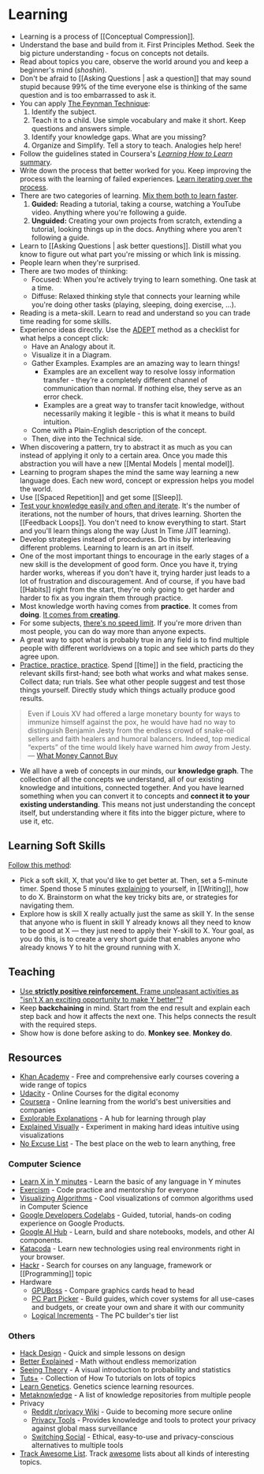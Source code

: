 # Learning

- Learning is a process of [[Conceptual Compression]].
- Understand the base and build from it. First Principles Method. Seek the big picture understanding - focus on concepts not details.
- Read about topics you care, observe the world around you and keep a beginner's mind (*shoshin*).
- Don't be afraid to [[Asking Questions | ask a question]] that may sound stupid because 99% of the time everyone else is thinking of the same question and is too embarrassed to ask it.
- You can apply [The Feynman Technique](https://www.farnamstreetblog.com/2012/04/learn-anything-faster-with-the-feynman-technique/):
	1. Identify the subject.
	2. Teach it to a child. Use simple vocabulary and make it short. Keep questions and answers simple.
	3. Identify your knowledge gaps. What are you missing?
	4. Organize and Simplify. Tell a story to teach. Analogies help here!
- Follow the guidelines stated in Coursera's [_Learning How to Learn_ summary](https://www.reddit.com/r/GetMotivated/comments/5950tm/text_i_just_finished_the_online_coursera_course/).
- Write down the process that better worked for you. Keep improving the process with the learning of failed experiences. [Learn iterating over the process](https://twitter.com/naval/status/1052856864965152769).
- There are two categories of learning. [Mix them both to learn faster](https://www.joshwcomeau.com/blog/how-to-learn-stuff-quickly/).
	1. **Guided:** Reading a tutorial, taking a course, watching a YouTube video. Anything where you're following a guide.
	2. **Unguided:** Creating your own projects from scratch, extending a tutorial, looking things up in the docs. Anything where you aren't following a guide.
- Learn to [[Asking Questions | ask better questions]]. Distill what you know to figure out what part you're missing or which link is missing.
- People learn when they're surprised.
- There are two modes of thinking:
  - Focused: When you're actively trying to learn something. One task at a time.
  - Diffuse: Relaxed thinking style that connects your learning while you're doing other tasks (playing, sleeping, doing exercise, ...).
- Reading is a meta-skill. Learn to read and understand so you can trade time reading for some skills.
- Experience ideas directly. Use the [ADEPT](https://betterexplained.com/articles/adept-method/) method as a checklist for what helps a concept click:
  - Have an Analogy about it.
  - Visualize it in a Diagram.
  - Gather Examples. Examples are an amazing way to learn things!
	  - Examples are an excellent way to resolve lossy information transfer - they’re a completely different channel of communication than normal. If nothing else, they serve as an error check.
	  - Examples are a great way to transfer tacit knowledge, without necessarily making it legible - this is what it means to build intuition.
  - Come with a Plain-English description of the concept.
  - Then, dive into the Technical side.
- When discovering a pattern, try to abstract it as much as you can instead of applying it only to a certain area. Once you made this abstraction you will have a new [[Mental Models | mental model]].
- Learning to program shapes the mind the same way learning a new language does. Each new word, concept or expression helps you model the world.
- Use [[Spaced Repetition]] and get some [[Sleep]].
- [Test your knowledge easily and often and iterate](https://youtu.be/Y_B6VADhY84?list=WL). It's the number of iterations, not the number of hours, that drives learning. Shorten the [[Feedback Loops]]. You don't need to know everything to start. Start and you'll learn things along the way (Just In Time /JIT learning).
- Develop strategies instead of procedures. Do this by interleaving different problems. Learning to learn is an art in itself.
- One of the most important things to encourage in the early stages of a new skill is the development of good form. Once you have it, trying harder works, whereas if you don't have it, trying harder just leads to a lot of frustration and discouragement. And of course, if you have bad [[Habits]] right from the start, they're only going to get harder and harder to fix as you ingrain them through practice.
- Most knowledge worth having comes from **practice**. It comes from **doing**. [It comes from **creating**](https://blog.tjcx.me/p/consume-less-create-more).
- For some subjects, [there's no speed limit](https://sive.rs/kimo). If you're more driven than most people, you can do way more than anyone expects.
- A great way to spot what is probably true in any field is to find multiple people with different worldviews on a topic and see which parts do they agree upon.
- [Practice, practice, practice](https://www.lesswrong.com/posts/YABJKJ3v97k9sbxwg/what-money-cannot-buy). Spend [[time]] in the field, practicing the relevant skills first-hand; see both what works and what makes sense. Collect data; run trials. See what other people suggest and test those things yourself. Directly study which things actually produce good results.
> Even if Louis XV had offered a large monetary bounty for ways to immunize himself against the pox, he would have had no way to distinguish Benjamin Jesty from the endless crowd of snake-oil sellers and faith healers and humoral balancers. Indeed, top medical “experts” of the time would likely have warned him _away_ from Jesty. — [What Money Cannot Buy](https://www.lesswrong.com/posts/YABJKJ3v97k9sbxwg/what-money-cannot-buy)
- We all have a web of concepts in our minds, our **knowledge graph**. The collection of all the concepts we understand, all of our existing knowledge and intuitions, connected together. And you have learned something when you can convert it to concepts and **connect it to your existing understanding**. This means not just understanding the concept itself, but understanding where it fits into the bigger picture, where to use it, etc.

## Learning Soft Skills

[Follow this method](https://www.lesswrong.com/posts/ZGzDNfNCXzfx6hYAH/how-to-learn-soft-skills):

- Pick a soft skill, X, that you'd like to get better at. Then, set a 5-minute timer. Spend those 5 minutes [explaining](https://jvns.ca/blog/confusing-explanations) to yourself, in [[Writing]], how to do X. Brainstorm on what the key tricky bits are, or strategies for navigating them.
- Explore how is skill X really actually just the same as skill Y. In the sense that anyone who is fluent in skill Y already knows all they need to know to be good at X — they just need to apply their Y-skill to X. Your goal, as you do this, is to create a very short guide that enables anyone who already knows Y to hit the ground running with X.


## Teaching

- [Use **strictly positive reinforcement**. Frame unpleasant activities as "isn't X an exciting opportunity to make Y better"?](https://www.lesswrong.com/posts/Cf2xxC3Yx9g6w7yXN/notes-from-don-t-shoot-the-dog)
- Keep **backchaining** in mind. Start from the end result and explain each step back and how it affects the next one. This helps connects the result with the required steps.
- Show how is done before asking to do. **Monkey see**. **Monkey do**.

## Resources

- [Khan Academy](https://khanacademy.org/) - Free and comprehensive early courses covering a wide range of topics
- [Udacity](https://www.udacity.com/) - Online Courses for the digital economy
- [Coursera](https://www.coursera.org/) - Online learning from the world's best universities and companies
- [Explorable Explanations](https://explorabl.es/) - A hub for learning through play
- [Explained Visually](http://setosa.io/ev/) -  Experiment in making hard ideas intuitive using visualizations
- [No Excuse List](http://noexcuselist.com/) - The best place on the web to learn anything, free

### Computer Science

- [Learn X in Y minutes](http://learnxinyminutes.com/) - Learn the basic of any language in Y minutes
- [Exercism](http://exercism.io/) - Code practice and mentorship for everyone
- [Visualizing Algorithms](http://bost.ocks.org/mike/algorithms/) - Cool visualizations of common algorithms used in Computer Science
- [Google Developers Codelabs](https://codelabs.developers.google.com/) - Guided, tutorial, hands-on coding experience on Google Products.
- [Google AI Hub](https://aihub.cloud.google.com/u/0/) - Learn, build and share notebooks, models, and other AI components.
- [Katacoda](https://www.katacoda.com/) - Learn new technologies using real environments
right in your browser.
- [Hackr](http://hackr.io/) - Search for courses on any language, framework or [[Programming]] topic
- Hardware
  - [GPUBoss](http://gpuboss.com/) - Compare graphics cards head to head
  - [PC Part Picker](https://pcpartpicker.com/) - Build guides, which cover systems for all use-cases and budgets, or create your own and share it with our community
  - [Logical Increments](http://www.logicalincrements.com/) - The PC builder's tier list

### Others

- [Hack Design](https://hackdesign.org/lessons) - Quick and simple lessons on design
- [Better Explained](http://betterexplained.com/) - Math without endless memorization
- [Seeing Theory](https://seeing-theory.brown.edu) - A visual introduction to probability and statistics
- [Tuts+](https://tutsplus.com/) - Collection of How To tutorials on lots of topics
- [Learn Genetics](https://learn.genetics.utah.edu/). Genetics science learning resources.
- [Metaknowledge](https://github.com/RichardLitt/meta-knowledge) - A list of knowledge repositories from multiple people
- Privacy
  - [Reddit r/privacy  Wiki](https://www.reddit.com/r/privacy/wiki/index) - Guide to becoming more secure online
  - [Privacy Tools](https://www.privacytools.io/) - Provides knowledge and tools to protect your privacy against global mass surveillance
  - [Switching Social](https://switching.social/) - Ethical, easy-to-use and privacy-conscious alternatives to multiple tools
- [Track Awesome List](https://www.trackawesomelist.com/). Track [awesome](https://github.com/sindresorhus/awesome) lists about all kinds of interesting topics.
